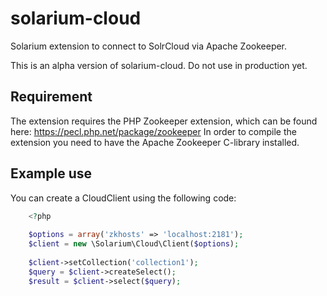 # solarium-cloud
Solarium extension to connect to SolrCloud via Apache Zookeeper.

This is an alpha version of solarium-cloud. Do not use in production yet.

## Requirement
The extension requires the PHP Zookeeper extension, which can be found here:
https://pecl.php.net/package/zookeeper
In order to compile the extension you need to have the Apache Zookeeper C-library installed.


## Example use
You can create a CloudClient using the following code:

```php
    <?php
    
    $options = array('zkhosts' => 'localhost:2181');
    $client = new \Solarium\Cloud\Client($options);
    
    $client->setCollection('collection1');
    $query = $client->createSelect();
    $result = $client->select($query);
```